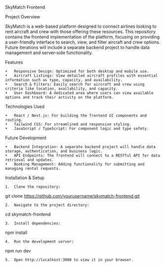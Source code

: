 
SkyMatch Frontend

Project Overview

SkyMatch is a web-based platform designed to connect airlines looking to rent aircraft and crew with those offering these resources. This repository contains the frontend implementation of the platform, focusing on providing a user-friendly interface to search, view, and filter aircraft and crew options. Future iterations will include a separate backend project to handle data management and server-side functionality.

Features

	•	Responsive Design: Optimized for both desktop and mobile use.
	•	Aircraft Listings: View detailed aircraft profiles with essential information such as type, capacity, and availability.
	•	Search & Filters: Easily search for aircraft and crew using criteria like location, availability, and capacity.
	•	User Dashboard: A dedicated area where users can view available options and track their activity on the platform.

Technologies Used

	•	React / Next.js: For building the frontend UI components and routing.
	•	Tailwind CSS: For streamlined and responsive styling.
	•	JavaScript / TypeScript: For component logic and type safety.

Future Development

	•	Backend Integration: A separate backend project will handle data storage, authentication, and business logic.
	•	API Endpoints: The frontend will connect to a RESTful API for data retrieval and updates.
	•	Booking Management: Adding functionality for submitting and managing rental requests.

Installation & Setup

	1.	Clone the repository:

git clone https://github.com/yourusername/skymatch-frontend.git


	2.	Navigate to the project directory:

cd skymatch-frontend


	3.	Install dependencies:

npm install


	4.	Run the development server:

npm run dev


	5.	Open http://localhost:3000 to view it in your browser.